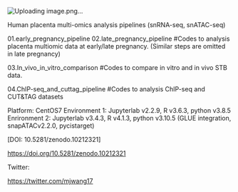 ![Uploading image.png…]()

Human placenta multi-omics analysis pipelines (snRNA-seq, snATAC-seq)

01.early_pregnancy_pipeline
02.late_pregnancy_pipeline
#Codes to analysis placenta multiomic data at early/late pregnancy. (Similar steps are omitted in late pregnancy)

03.In_vivo_in_vitro_comparison #Codes to compare in vitro and in vivo STB data.


04.ChIP-seq_and_cuttag_pipeline #Codes to analysis ChIP-seq and CUT&TAG datasets

Platform: CentOS7 Environment 1: Jupyterlab v2.2.9, R v3.6.3, python v3.8.5 Enrironment 2: Jupyterlab v3.4.3, R v4.1.3, python v3.10.5 (GLUE integration, snapATACv2.2.0, pycistarget)


[DOI: 10.5281/zenodo.10212321]

https://doi.org/10.5281/zenodo.10212321

Twitter:

https://twitter.com/mjwang17
